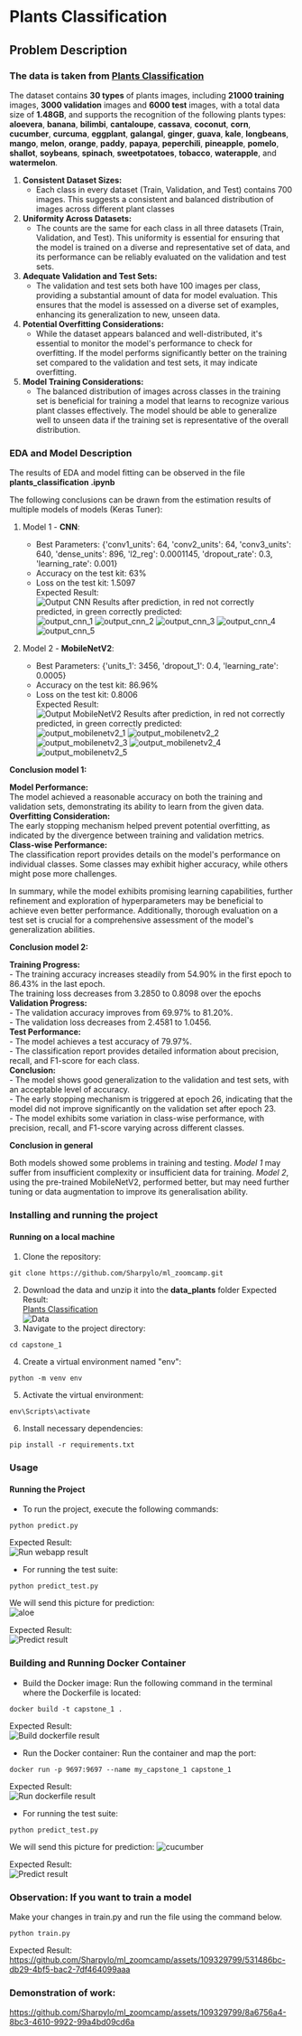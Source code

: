 # Plants Classification  

## Problem Description  

### The data is taken from [Plants Classification](https://www.kaggle.com/datasets/marquis03/plants-classification)  

The dataset contains **30 types** of plants images, including **21000 training** images, **3000 validation** images and **6000 test** images, with a total data size of **1.48GB**, and supports the recognition of the following plants types: **aloevera**, **banana**, **bilimbi**, **cantaloupe**, **cassava**, **coconut**, **corn**, **cucumber**, **curcuma**, **eggplant**, **galangal**, **ginger**, **guava**, **kale**, **longbeans**, **mango**, **melon**, **orange**, **paddy**, **papaya**, **peperchili**, **pineapple**, **pomelo**, **shallot**, **soybeans**, **spinach**, **sweetpotatoes**, **tobacco**, **waterapple**, and **watermelon**.

1. **Consistent Dataset Sizes:**
   * Each class in every dataset (Train, Validation, and Test) contains 700 images. This suggests a consistent and balanced distribution of images across different plant classes
2. **Uniformity Across Datasets:**
   * The counts are the same for each class in all three datasets (Train, Validation, and Test). This uniformity is essential for ensuring that the model is trained on a diverse and representative set of data, and its performance can be reliably evaluated on the validation and test sets.
3. **Adequate Validation and Test Sets:**
   * The validation and test sets both have 100 images per class, providing a substantial amount of data for model evaluation. This ensures that the model is assessed on a diverse set of examples, enhancing its generalization to new, unseen data.
4. **Potential Overfitting Considerations:**
   * While the dataset appears balanced and well-distributed, it's essential to monitor the model's performance to check for overfitting. If the model performs significantly better on the training set compared to the validation and test sets, it may indicate overfitting.
5. **Model Training Considerations:**
   * The balanced distribution of images across classes in the training set is beneficial for training a model that learns to recognize various plant classes effectively. The model should be able to generalize well to unseen data if the training set is representative of the overall distribution.

### EDA and Model Description

The results of EDA and model fitting can be observed in the file  
**plants_classification .ipynb**

The following conclusions can be drawn from the estimation results of multiple models of models (Keras Tuner):  

1. Model 1 - **CNN**:  
    - Best Parameters: {'conv1_units': 64, 'conv2_units': 64, 'conv3_units': 640, 'dense_units': 896, 'l2_reg': 0.0001145, 'dropout_rate': 0.3, 'learning_rate': 0.001}  
    - Accuracy on the test kit: 63%  
    - Loss on the test kit: 1.5097  
    Expected Result:  
    ![Output CNN](./images/img_readme/output_cnn.png)
    Results after prediction, in red not correctly predicted, in green correctly predicted:  
    ![output_cnn_1](images/img_readme/output_cnn_1.png)
    ![output_cnn_2](images/img_readme/output_cnn_2.png)
    ![output_cnn_3](images/img_readme/output_cnn_3.png)
    ![output_cnn_4](images/img_readme/output_cnn_4.png)
    ![output_cnn_5](images/img_readme/output_cnn_5.png)

2. Model 2 - **MobileNetV2**:   
    - Best Parameters: {'units_1': 3456, 'dropout_1': 0.4, 'learning_rate': 0.0005}  
    - Accuracy on the test kit: 86.96%  
    - Loss on the test kit: 0.8006  
    Expected Result:    
    ![Output MobileNetV2](images/img_readme/output_mobilenetv2.png)
    Results after prediction, in red not correctly predicted, in green correctly predicted:  
    ![output_mobilenetv2_1](images/img_readme/output_mobilenetv2_1.png)
    ![output_mobilenetv2_2](images/img_readme/output_mobilenetv2_2.png)
    ![output_mobilenetv2_3](images/img_readme/output_mobilenetv2_3.png)
    ![output_mobilenetv2_4](images/img_readme/output_mobilenetv2_4.png)
    ![output_mobilenetv2_5](images/img_readme/output_mobilenetv2_5.png)

**Conclusion model 1:**  

**Model Performance:**  
    The model achieved a reasonable accuracy on both the training and validation sets, demonstrating its ability to learn from the given data.  
**Overfitting Consideration:**  
    The early stopping mechanism helped prevent potential overfitting, as indicated by the divergence between training and validation metrics.  
**Class-wise Performance:**  
    The classification report provides details on the model's performance on individual classes. Some classes may exhibit higher accuracy, while others might pose more challenges.  

In summary, while the model exhibits promising learning capabilities, further refinement and exploration of hyperparameters may be beneficial to achieve even better performance. Additionally, thorough evaluation on a test set is crucial for a comprehensive assessment of the model's generalization abilities.  

**Conclusion model 2:**  

**Training Progress:**   
    - The training accuracy increases steadily from 54.90% in the first epoch to 86.43% in the last epoch.  
The training loss decreases from 3.2850 to 0.8098 over the epochs  
**Validation Progress:**  
    - The validation accuracy improves from 69.97% to 81.20%.  
    - The validation loss decreases from 2.4581 to 1.0456.  
**Test Performance:**  
    - The model achieves a test accuracy of 79.97%.  
    - The classification report provides detailed information about precision, recall, and F1-score for each class.  
**Conclusion:**  
    - The model shows good generalization to the validation and test sets, with an acceptable level of accuracy.  
    - The early stopping mechanism is triggered at epoch 26, indicating that the model did not improve significantly on the validation set after epoch 23.  
    - The model exhibits some variation in class-wise performance, with precision, recall, and F1-score varying across different classes.  

**Conclusion in general**  

Both models showed some problems in training and testing. *Model 1* may suffer from insufficient complexity or insufficient data for training. *Model 2*, using the pre-trained MobileNetV2, performed better, but may need further tuning or data augmentation to improve its generalisation ability.  


### Installing and running the project

#### Running on a local machine
1. Clone the repository:
```
git clone https://github.com/Sharpylo/ml_zoomcamp.git
```
2. Download the data and unzip it into the **data_plants** folder
Expected Result:    
[Plants Classification](https://www.kaggle.com/datasets/marquis03/plants-classification)  
![Data](images/img_readme/data.png)
3. Navigate to the project directory:
```
cd capstone_1
```
4. Create a virtual environment named "env":
```
python -m venv env
```
5. Activate the virtual environment:
```
env\Scripts\activate
```
6. Install necessary dependencies:
```
pip install -r requirements.txt
```

### Usage
#### Running the Project
- To run the project, execute the following commands:
```
python predict.py
```
Expected Result:   
![Run webapp result](images/img_readme/run_webapp_result.png)
- For running the test suite:
```
python predict_test.py
```

We will send this picture for prediction:  
![aloe](images/img_test/441123_1.jpg)

Expected Result:  
![Predict result](images/img_readme/predict_result_.png)

### Building and Running Docker Container
- Build the Docker image:
Run the following command in the terminal where the Dockerfile is located:
```
docker build -t capstone_1 .
```
Expected Result:  
![Build dockerfile result](images/img_readme/build_dockerfile_result.png)
- Run the Docker container:
Run the container and map the port:
```
docker run -p 9697:9697 --name my_capstone_1 capstone_1
```
Expected Result:  
![Run dockerfile result](images/img_readme/run_dockerfile_result.png)
- For running the test suite:
```
python predict_test.py
```

We will send this picture for prediction:
![cucumber](images/img_test/cucumber.png)

Expected Result:  
![Predict result](images/img_readme/predict_result.png)

### Observation: If you want to train a model

Make your changes in train.py and run the file using the command below.
```
python train.py
```
Expected Result:  
https://github.com/Sharpylo/ml_zoomcamp/assets/109329799/531486bc-db29-4bf5-bac2-7df464099aaa


### Demonstration of work:

https://github.com/Sharpylo/ml_zoomcamp/assets/109329799/8a6756a4-8bc3-4610-9922-99a4bd09cd6a
